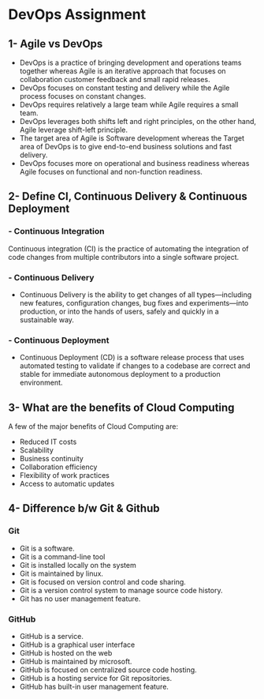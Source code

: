 # DevOps Assignment

## 1- Agile vs DevOps ##
- DevOps is a practice of bringing development and operations teams together whereas Agile is an iterative approach that focuses on collaboration customer feedback and small rapid releases.
- DevOps focuses on constant testing and delivery while the Agile process focuses on constant changes.
- DevOps requires relatively a large team while Agile requires a small team.
- DevOps leverages both shifts left and right principles, on the other hand, Agile leverage shift-left principle.
- The target area of Agile is Software development whereas the Target area of DevOps is to give end-to-end business solutions and fast delivery.
- DevOps focuses more on operational and business readiness whereas Agile focuses on functional and non-function readiness.

## 2- Define CI, Continuous Delivery & Continuous Deployment ##

### - Continuous Integration ###
Continuous integration (CI) is the practice of automating the integration of code changes from multiple contributors into a single software project.
### - Continuous Delivery ###
- Continuous Delivery is the ability to get changes of all types—including new features, configuration changes, bug fixes and experiments—into production, or into the hands of users, safely and quickly in a sustainable way.
### - Continuous Deployment ###
- Continuous Deployment (CD) is a software release process that uses automated testing to validate if changes to a codebase are correct and stable for immediate autonomous deployment to a production environment.

## 3- What are the benefits of Cloud Computing ##
A few of the major benefits of Cloud Computing are:
- Reduced IT costs
- Scalability
- Business continuity
- Collaboration efficiency
- Flexibility of work practices
- Access to automatic updates

## 4- Difference b/w Git & Github ##
### Git ###
- Git is a software.
- Git is a command-line tool
- Git is installed locally on the system
- Git is maintained by linux.
- Git is focused on version control and code sharing.
- Git is a version control system to manage source code history.
- Git has no user management feature.
### GitHub ###
- GitHub is a service.
- GitHub is a graphical user interface
- GitHub is hosted on the web
- GitHub is maintained by microsoft.
- GitHub is focused on centralized source code hosting.
- GitHub is a hosting service for Git repositories.
- GitHub has built-in user management feature.